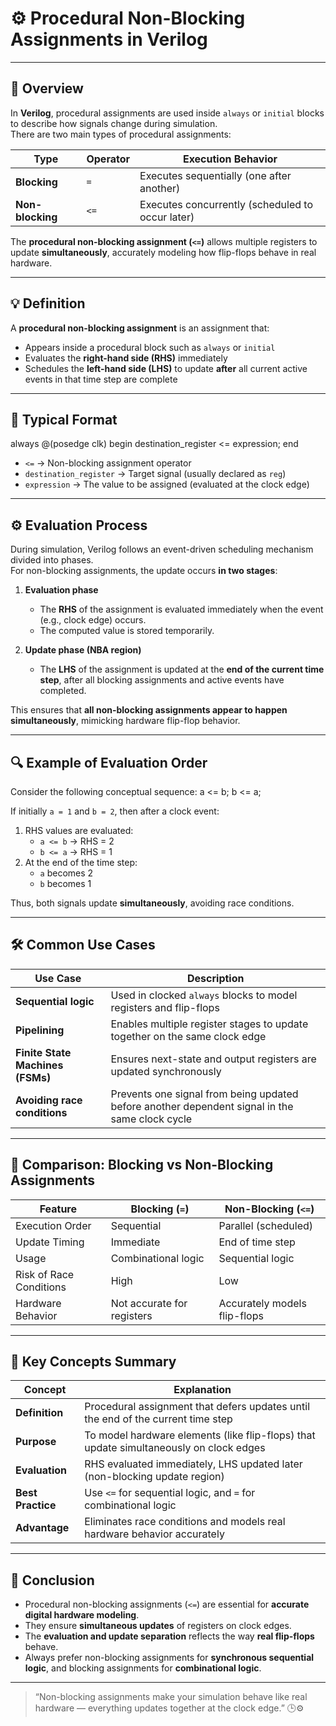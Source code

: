 # ⚙️ Procedural Non-Blocking Assignments in Verilog

---

## 🧠 Overview

In **Verilog**, procedural assignments are used inside `always` or `initial` blocks to describe how signals change during simulation.  
There are two main types of procedural assignments:

| Type | Operator | Execution Behavior |
|------|-----------|--------------------|
| **Blocking** | `=` | Executes sequentially (one after another) |
| **Non-blocking** | `<=` | Executes concurrently (scheduled to occur later) |

The **procedural non-blocking assignment (`<=`)** allows multiple registers to update **simultaneously**, accurately modeling how flip-flops behave in real hardware.

---

## 💡 Definition

A **procedural non-blocking assignment** is an assignment that:
- Appears inside a procedural block such as `always` or `initial`
- Evaluates the **right-hand side (RHS)** immediately
- Schedules the **left-hand side (LHS)** to update **after** all current active events in that time step are complete

---

## 🧩 Typical Format
always @(posedge clk) begin
destination_register <= expression;
end

- `<=` → Non-blocking assignment operator  
- `destination_register` → Target signal (usually declared as `reg`)  
- `expression` → The value to be assigned (evaluated at the clock edge)

---

## ⚙️ Evaluation Process

During simulation, Verilog follows an event-driven scheduling mechanism divided into phases.  
For non-blocking assignments, the update occurs **in two stages**:

1. **Evaluation phase**  
   - The **RHS** of the assignment is evaluated immediately when the event (e.g., clock edge) occurs.  
   - The computed value is stored temporarily.

2. **Update phase (NBA region)**  
   - The **LHS** of the assignment is updated at the **end of the current time step**, after all blocking assignments and active events have completed.

This ensures that **all non-blocking assignments appear to happen simultaneously**, mimicking hardware flip-flop behavior.

---

## 🔍 Example of Evaluation Order

Consider the following conceptual sequence:
a <= b;
b <= a;

If initially `a = 1` and `b = 2`, then after a clock event:
1. RHS values are evaluated:  
   - `a <= b` → RHS = 2  
   - `b <= a` → RHS = 1
2. At the end of the time step:  
   - `a` becomes 2  
   - `b` becomes 1  

Thus, both signals update **simultaneously**, avoiding race conditions.

---

## 🛠️ Common Use Cases

| Use Case | Description |
|-----------|--------------|
| **Sequential logic** | Used in clocked `always` blocks to model registers and flip-flops |
| **Pipelining** | Enables multiple register stages to update together on the same clock edge |
| **Finite State Machines (FSMs)** | Ensures next-state and output registers are updated synchronously |
| **Avoiding race conditions** | Prevents one signal from being updated before another dependent signal in the same clock cycle |

---

## 🔄 Comparison: Blocking vs Non-Blocking Assignments

| Feature | Blocking (`=`) | Non-Blocking (`<=`) |
|----------|----------------|--------------------|
| Execution Order | Sequential | Parallel (scheduled) |
| Update Timing | Immediate | End of time step |
| Usage | Combinational logic | Sequential logic |
| Risk of Race Conditions | High | Low |
| Hardware Behavior | Not accurate for registers | Accurately models flip-flops |

---

## 📘 Key Concepts Summary

| Concept | Explanation |
|----------|--------------|
| **Definition** | Procedural assignment that defers updates until the end of the current time step |
| **Purpose** | To model hardware elements (like flip-flops) that update simultaneously on clock edges |
| **Evaluation** | RHS evaluated immediately, LHS updated later (non-blocking update region) |
| **Best Practice** | Use `<=` for sequential logic, and `=` for combinational logic |
| **Advantage** | Eliminates race conditions and models real hardware behavior accurately |

---

## 🧾 Conclusion

- Procedural non-blocking assignments (`<=`) are essential for **accurate digital hardware modeling**.  
- They ensure **simultaneous updates** of registers on clock edges.  
- The **evaluation and update separation** reflects the way **real flip-flops** behave.  
- Always prefer non-blocking assignments for **synchronous sequential logic**, and blocking assignments for **combinational logic**.

---


> “Non-blocking assignments make your simulation behave like real hardware — everything updates together at the clock edge.” 🕒⚙️

